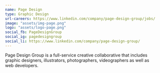 ```yaml
---
name: Page Design
type: Graphic Design
url-careers: https://www.linkedin.com/company/page-design-group/jobs/
image: "assets/img-page.png"
logo: "assets/logo-page.png"
social_fb: PageDesignGroup
social_ig: pagedesigngroup
social_li: https://www.linkedin.com/company/page-design-group/
---
```

Page Design Group is a full-service creative collaborative that includes graphic designers, illustrators, photographers, videographers as well as web developers.
